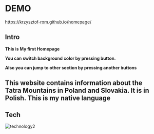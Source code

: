 # DEMO

https://krzysztof-rom.github.io/homepage/

## Intro

**This is My first Homepage**

**You can switch background color by pressing button.**

**Also you can jump to other section by pressing another buttons**

## This website contains information about the Tatra Mountains in Poland and Slovakia. It is in Polish. This is my native language

## Tech
![technology2](https://media1.giphy.com/media/fuJPZBIIqzbt1kAYVc/giphy.gif?cid=ecf05e47p0id0j1sdtxtkscoutv5npooqq6kuc4czlzm9tij&ep=v1_gifs_search&rid=giphy.gif&ct=g)

